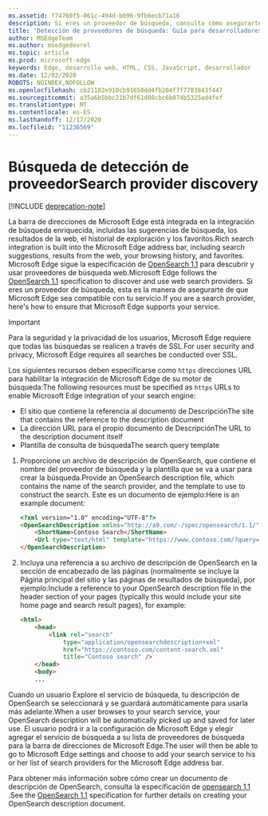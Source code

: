 ```yaml
---
ms.assetid: f74760f5-061c-494d-b096-9fb6ecb71a16
description: Si eres un proveedor de búsqueda, consulta cómo asegurarte de que Microsoft Edge sea compatible con tu servicio.
title: 'Detección de proveedores de búsqueda: Guía para desarrolladores'
author: MSEdgeTeam
ms.author: msedgedevrel
ms.topic: article
ms.prod: microsoft-edge
keywords: Edge, desarrollo web, HTML, CSS, JavaScript, desarrollador
ms.date: 12/02/2020
ROBOTS: NOINDEX,NOFOLLOW
ms.openlocfilehash: cb21182e910cb91658dd4fb204f7f7783843f447
ms.sourcegitcommit: a35a6b5bbc21b7df61d08cbc6b074b5325ad4fef
ms.translationtype: MT
ms.contentlocale: es-ES
ms.lasthandoff: 12/17/2020
ms.locfileid: "11236569"
---
```

# <span data-ttu-id="dffcd-104">Búsqueda de detección de proveedor</span><span class="sxs-lookup"><span data-stu-id="dffcd-104">Search provider discovery</span></span>  

[!INCLUDE [deprecation-note](../../includes/legacy-edge-note.md)]  

<span data-ttu-id="dffcd-105">La barra de direcciones de Microsoft Edge está integrada en la integración de búsqueda enriquecida, incluidas las sugerencias de búsqueda, los resultados de la web, el historial de exploración y los favoritos.</span><span class="sxs-lookup"><span data-stu-id="dffcd-105">Rich search integration is built into the Microsoft Edge address bar, including search suggestions, results from the web, your browsing history, and favorites.</span></span>  <span data-ttu-id="dffcd-106">Microsoft Edge sigue la especificación de [OpenSearch 1,1](https://github.com/dewitt/opensearch/blob/master/opensearch-1-1-draft-6.md) para descubrir y usar proveedores de búsqueda web.</span><span class="sxs-lookup"><span data-stu-id="dffcd-106">Microsoft Edge follows the [OpenSearch 1.1](https://github.com/dewitt/opensearch/blob/master/opensearch-1-1-draft-6.md) specification to discover and use web search providers.</span></span>  <span data-ttu-id="dffcd-107">Si eres un proveedor de búsqueda, esta es la manera de asegurarte de que Microsoft Edge sea compatible con tu servicio.</span><span class="sxs-lookup"><span data-stu-id="dffcd-107">If you are a search provider, here's how to ensure that Microsoft Edge supports your service.</span></span>  

> [!IMPORTANT]
> <span data-ttu-id="dffcd-108">Para la seguridad y la privacidad de los usuarios, Microsoft Edge requiere que todas las búsquedas se realicen a través de SSL.</span><span class="sxs-lookup"><span data-stu-id="dffcd-108">For user security and privacy, Microsoft Edge requires all searches be conducted over SSL.</span></span>  

<span data-ttu-id="dffcd-109">Los siguientes recursos deben especificarse como `https` direcciones URL para habilitar la integración de Microsoft Edge de su motor de búsqueda:</span><span class="sxs-lookup"><span data-stu-id="dffcd-109">The following resources must be specified as `https` URLs to enable Microsoft Edge integration of your search engine:</span></span>  

*   <span data-ttu-id="dffcd-110">El sitio que contiene la referencia al documento de Descripción</span><span class="sxs-lookup"><span data-stu-id="dffcd-110">The site that contains the reference to the description document</span></span>  
*   <span data-ttu-id="dffcd-111">La dirección URL para el propio documento de Descripción</span><span class="sxs-lookup"><span data-stu-id="dffcd-111">The URL to the description document itself</span></span>  
*   <span data-ttu-id="dffcd-112">Plantilla de consulta de búsqueda</span><span class="sxs-lookup"><span data-stu-id="dffcd-112">The search query template</span></span>  
    
1.  <span data-ttu-id="dffcd-113">Proporcione un archivo de descripción de OpenSearch, que contiene el nombre del proveedor de búsqueda y la plantilla que se va a usar para crear la búsqueda.</span><span class="sxs-lookup"><span data-stu-id="dffcd-113">Provide an OpenSearch description file, which contains the name of the search provider, and the template to use to construct the search.</span></span>  <span data-ttu-id="dffcd-114">Este es un documento de ejemplo:</span><span class="sxs-lookup"><span data-stu-id="dffcd-114">Here is an example document:</span></span>  
    
    ```html
    <?xml version="1.0" encoding="UTF-8"?> 
    <OpenSearchDescription xmlns="http://a9.com/-/spec/opensearch/1.1/">
        <ShortName>Contoso Search</ShortName>
        <Url type="text/html" template="https://www.contoso.com/?query={searchTerms}"/> 
    </OpenSearchDescription>
    ```  
    
1.  <span data-ttu-id="dffcd-115">Incluya una referencia a su archivo de descripción de OpenSearch en la sección de encabezado de las páginas (normalmente se incluye la Página principal del sitio y las páginas de resultados de búsqueda), por ejemplo:</span><span class="sxs-lookup"><span data-stu-id="dffcd-115">Include a reference to your OpenSearch description file in the header section of your pages (typically this would include your site home page and search result pages), for example:</span></span>  
    
    ```html
    <html>
        <head>
            <link rel="search" 
                type="application/opensearchdescription+xml"  
                href="https://contoso.com/content-search.xml" 
                title="Contoso search" /> 
        </head> 
        <body> 
        ...
    ```  
    
<span data-ttu-id="dffcd-116">Cuando un usuario Explore el servicio de búsqueda, tu descripción de OpenSearch se seleccionará y se guardará automáticamente para usarla más adelante.</span><span class="sxs-lookup"><span data-stu-id="dffcd-116">When a user browses to your search service, your OpenSearch description will be automatically picked up and saved for later use.</span></span>  <span data-ttu-id="dffcd-117">El usuario podrá ir a la configuración de Microsoft Edge y elegir agregar el servicio de búsqueda a su lista de proveedores de búsqueda para la barra de direcciones de Microsoft Edge.</span><span class="sxs-lookup"><span data-stu-id="dffcd-117">The user will then be able to go to Microsoft Edge settings and choose to add your search service to his or her list of search providers for the Microsoft Edge address bar.</span></span>  

<span data-ttu-id="dffcd-118">Para obtener más información sobre cómo crear un documento de descripción de OpenSearch, consulta la especificación de [opensearch 1,1](https://github.com/dewitt/opensearch/blob/master/opensearch-1-1-draft-6.md) .</span><span class="sxs-lookup"><span data-stu-id="dffcd-118">See the [OpenSearch 1.1](https://github.com/dewitt/opensearch/blob/master/opensearch-1-1-draft-6.md) specification for further details on creating your OpenSearch description document.</span></span>  
